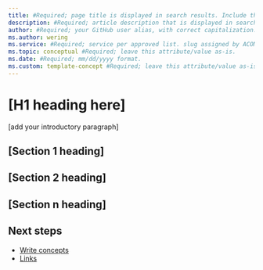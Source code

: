 ```yaml
---
title: #Required; page title is displayed in search results. Include the brand.
description: #Required; article description that is displayed in search results. 
author: #Required; your GitHub user alias, with correct capitalization.
ms.author: wering
ms.service: #Required; service per approved list. slug assigned by ACOM.
ms.topic: conceptual #Required; leave this attribute/value as-is.
ms.date: #Required; mm/dd/yyyy format.
ms.custom: template-concept #Required; leave this attribute/value as-is.
---
```


<!--Remove all the comments in this template before you sign-off or merge to the 
main branch.
-->

<!--
This template provides the basic structure of a concept article.
See the [concept guidance](contribute-how-write-concept.md) in the contributor guide.

To provide feedback on this template contact 
[the templates workgroup](mailto:templateswg@microsoft.com).
-->

<!-- 1. H1
Required. Set expectations for what the content covers, so customers know the 
content meets their needs. Should NOT begin with a verb.
-->

# [H1 heading here]

<!-- 2. Introductory paragraph 
Required. Lead with a light intro that describes what the article covers. Answer the 
fundamental “why would I want to know this?” question. Keep it short.
-->

[add your introductory paragraph]

<!-- 3. H2s
Required. Give each H2 a heading that sets expectations for the content that follows. 
Follow the H2 headings with a sentence about how the section contributes to the whole.
-->

## [Section 1 heading]
<!-- add your content here -->

## [Section 2 heading]
<!-- add your content here -->

## [Section n heading]
<!-- add your content here -->

<!-- 4. Next steps
Required. Provide at least one next step and no more than three. Include some 
context so the customer can determine why they would click the link.
-->

## Next steps
<!-- Add a context sentence for the following links -->
- [Write concepts](contribute-how-to-write-concept.md)
- [Links](links-how-to.md)

<!--
Remove all the comments in this template before you sign-off or merge to the 
main branch.
-->